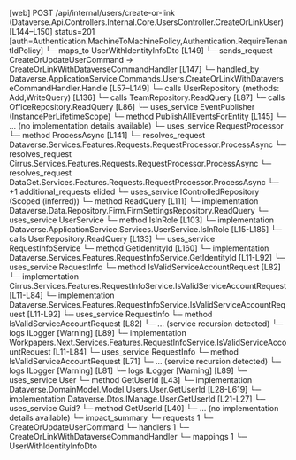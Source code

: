 [web] POST /api/internal/users/create-or-link  (Dataverse.Api.Controllers.Internal.Core.UsersController.CreateOrLinkUser)  [L144–L150] status=201 [auth=Authentication.MachineToMachinePolicy,Authentication.RequireTenantIdPolicy]
  └─ maps_to UserWithIdentityInfoDto [L149]
  └─ sends_request CreateOrUpdateUserCommand -> CreateOrLinkWithDataverseCommandHandler [L147]
    └─ handled_by Dataverse.ApplicationService.Commands.Users.CreateOrLinkWithDataverseCommandHandler.Handle [L57–L149]
      └─ calls UserRepository (methods: Add,WriteQuery) [L136]
      └─ calls TeamRepository.ReadQuery [L87]
      └─ calls OfficeRepository.ReadQuery [L86]
      └─ uses_service EventPublisher (InstancePerLifetimeScope)
        └─ method PublishAllEventsForEntity [L145]
          └─ ... (no implementation details available)
      └─ uses_service RequestProcessor
        └─ method ProcessAsync [L141]
          └─ resolves_request Dataverse.Services.Features.Requests.RequestProcessor.ProcessAsync
          └─ resolves_request Cirrus.Services.Features.Requests.RequestProcessor.ProcessAsync
          └─ resolves_request DataGet.Services.Features.Requests.RequestProcessor.ProcessAsync
          └─ +1 additional_requests elided
      └─ uses_service IControlledRepository<FirmSettings> (Scoped (inferred))
        └─ method ReadQuery [L111]
          └─ implementation Dataverse.Data.Repository.Firm.FirmSettingsRepository.ReadQuery
      └─ uses_service UserService
        └─ method IsInRole [L103]
          └─ implementation Dataverse.ApplicationService.Services.UserService.IsInRole [L15-L185]
            └─ calls UserRepository.ReadQuery [L133]
            └─ uses_service RequestInfoService
              └─ method GetIdentityId [L160]
                └─ implementation Dataverse.Services.Features.RequestInfoService.GetIdentityId [L11-L92]
                  └─ uses_service RequestInfo
                    └─ method IsValidServiceAccountRequest [L82]
                      └─ implementation Cirrus.Services.Features.RequestInfoService.IsValidServiceAccountRequest [L11-L84]
                      └─ implementation Dataverse.Services.Features.RequestInfoService.IsValidServiceAccountRequest [L11-L92]
                        └─ uses_service RequestInfo
                          └─ method IsValidServiceAccountRequest [L82]
                            └─ ... (service recursion detected)
                        └─ logs ILogger<IRequestInfoService> [Warning] [L89]
                      └─ implementation Workpapers.Next.Services.Features.RequestInfoService.IsValidServiceAccountRequest [L11-L84]
                        └─ uses_service RequestInfo
                          └─ method IsValidServiceAccountRequest [L71]
                            └─ ... (service recursion detected)
                        └─ logs ILogger<IRequestInfoService> [Warning] [L81]
                  └─ logs ILogger<IRequestInfoService> [Warning] [L89]
            └─ uses_service User
              └─ method GetUserId [L43]
                └─ implementation Dataverse.DomainModel.Model.Users.User.GetUserId [L28-L619]
                └─ implementation Dataverse.Dtos.IManage.User.GetUserId [L21-L27]
            └─ uses_service Guid?
              └─ method GetUserId [L40]
                └─ ... (no implementation details available)
  └─ impact_summary
    └─ requests 1
      └─ CreateOrUpdateUserCommand
    └─ handlers 1
      └─ CreateOrLinkWithDataverseCommandHandler
    └─ mappings 1
      └─ UserWithIdentityInfoDto

